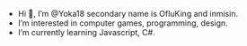 - Hi 👋, I’m @Yoka18 secondary name is OfluKing and inmisin.
- I’m interested in computer games, programming, design.
- I’m currently learning Javascript, C#.
